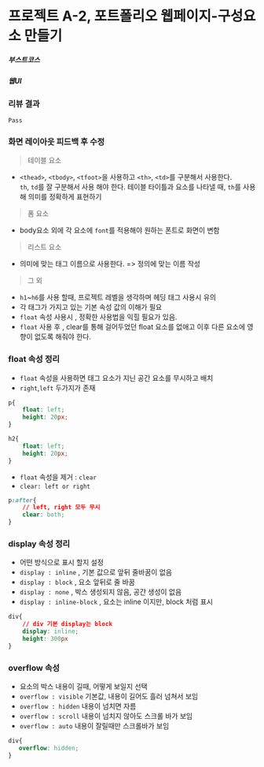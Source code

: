 
# 프로젝트 A-2, 포트폴리오 웹페이지-구성요소 만들기

##### 부스트코스 
##### 웹UI

### 리뷰 결과 

    Pass


### 화면 레이아웃 피드백 후 수정


> 테이블 요소  
  
- `<thead>`, `<tbody>`, `<tfoot>`을 사용하고 `<th>`, `<td>`를 구분해서 사용한다.      
    `th`, `td`를 잘 구분해서 사용 해야 한다.
    테이블 타이틀과 요소를 나타낼 때, `th`를 사용해 의미를 정확하게 표현하기


> 폼 요소    
  
- body요소 외에 각 요소에 `font`를 적용해야 원하는 폰트로 화면이 변함 

> 리스트 요소  

- 의미에 맞는 태그 이름으로 사용한다.
=> 정의에 맞는 이름 작성   


> 그 외

- `h1`~`h6`를 사용 할때, 프로젝트 레벨을 생각하며 헤딩 태그 사용시 유의
- 각 태그가 가지고 있는 기본 속성 값의 이해가 필요  
- `float` 속성 사용시 , 정확한 사용법을 익힐 필요가 있음.
- `float` 사용 후 , clear를 통해 걸어두었던 float 요소를 없애고 이후 다른 요소에 영향이 없도록 해줘야 한다.


### float 속성 정리

- `float` 속성을 사용하면 태그 요소가 지닌 공간 요소를 무시하고 배치
- `right`,`left` 두가지가 존재

~~~css
p{
    float: left;
    height: 20px;
}

h2{
    float: left;
    height: 20px;   
}
~~~

- `float` 속성을 제거 : `clear` 
- `clear: left or right` 

~~~css
p:after{
    // left, right 모두 무시
    clear: both;
}
~~~

### display 속성 정리

- 어떤 방식으로 표시 할지 설정
- `display : inline`  , 기본 값으로 앞뒤 줄바꿈이 없음
- `display : block` , 요소 앞뒤로 줄 바꿈
- `display : none` , 박스 생성되지 않음, 공간 생성이 없음
- `display : inline-block` , 요소는 inline 이지만, block 처럼 표시

~~~css
div{
    // div 기본 display는 block
    display: inline;
    height: 300px
}
~~~

### overflow 속성

- 요소의 박스 내용이 길때, 어떻게 보일지 선택
- `overflow : visible` 기본값, 내용이 길어도 흘러 넘쳐서 보임
- `overflow : hidden` 내용이 넘치면 자름
- `overflow : scroll` 내용이 넘치지 않아도 스크롤 바가 보임
- `overflow : auto` 내용이 잘릴때만 스크롤바가 보임
 
 ~~~css
 div{
    overflow: hidden;
 }   
 ~~~



